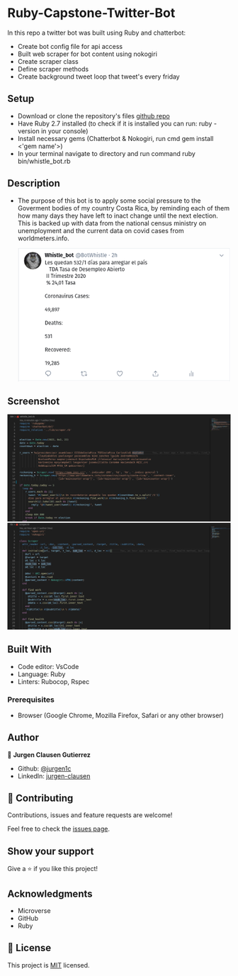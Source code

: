 # Ruby-Capstone-Twitter-Bot

In this repo a twitter bot was built using Ruby and chatterbot:

- Create bot config file for api access
- Built web scraper for bot content using nokogiri
- Create scraper class
- Define scraper methods
- Create background tweet loop that tweet's every friday 

## Setup

- Download or clone the repository's files [github repo](https://github.com/jurgen1c/Ruby-Tic-Tac-Toe.git)
- Have Ruby 2.7 installed (to check if it is installed you can run: ruby -version in your console)
- Install necessary gems (Chatterbot & Nokogiri, run cmd gem install <'gem name'>)
- In your terminal navigate to directory and run command ruby bin/whistle_bot.rb


## Description

- The purpose of this bot is to apply some social pressure to the Goverment bodies of my country Costa Rica, by reminding each of them how many days they have left to inact change until the next election. This is backed up with data from the national census ministry on unemployment and the current data on covid cases from worldmeters.info.

  ![screenshot](./Media/tweet_example.png)



## Screenshot

![screenshot](./Media/Bot-screeanshot1.png)
![screenshot](./Media/Bot-screenshot2.png)

## Built With

- Code editor: VsCode
- Language: Ruby
- Linters: Rubocop, Rspec


### Prerequisites

- Browser (Google Chrome, Mozilla Firefox, Safari or any other browser)


## Author


👤 **Jurgen Clausen Gutierrez**

- Github: [@jurgen1c](https://github.com/jurgen1c)
- LinkedIn: [jurgen-clausen](https://www.linkedin.com/in/jurgen-clausen-2740061a9/)

## 🤝 Contributing

Contributions, issues and feature requests are welcome!

Feel free to check the [issues page](https://github.com/happiguru/Enumerable_methods).

## Show your support

Give a ⭐️ if you like this project!

## Acknowledgments

- Microverse
- GitHub
- Ruby

## 📝 License

This project is [MIT](lic.url) licensed.

